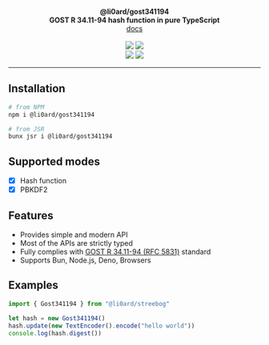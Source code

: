 <p align="center">
    <b>@li0ard/gost341194</b><br>
    <b>GOST R 34.11-94 hash function in pure TypeScript</b>
    <br>
    <a href="https://li0ard.is-cool.dev/gost341194">docs</a>
    <br><br>
    <a href="https://github.com/li0ard/gost341194/actions/workflows/test.yml"><img src="https://github.com/li0ard/gost341194/actions/workflows/test.yml/badge.svg" /></a>
    <a href="https://github.com/li0ard/gost341194/blob/main/LICENSE"><img src="https://img.shields.io/github/license/li0ard/gost341194" /></a>
    <br>
    <a href="https://npmjs.com/package/@li0ard/gost341194"><img src="https://img.shields.io/npm/v/@li0ard/gost341194" /></a>
    <a href="https://jsr.io/@li0ard/gost341194"><img src="https://jsr.io/badges/@li0ard/gost341194" /></a>
    <br>
    <hr>
</p>

## Installation

```bash
# from NPM
npm i @li0ard/gost341194

# from JSR
bunx jsr i @li0ard/gost341194
```

## Supported modes
- [x] Hash function
- [x] PBKDF2

## Features
- Provides simple and modern API
- Most of the APIs are strictly typed
- Fully complies with [GOST R 34.11-94 (RFC 5831)](https://datatracker.ietf.org/doc/html/rfc5831) standard
- Supports Bun, Node.js, Deno, Browsers

## Examples

```ts
import { Gost341194 } from "@li0ard/streebog"

let hash = new Gost341194()
hash.update(new TextEncoder().encode("hello world"))
console.log(hash.digest())
```